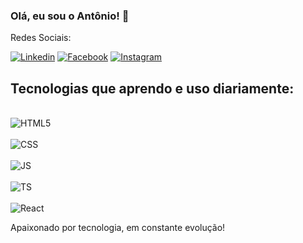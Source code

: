 ### Olá, eu sou o Antônio! 👋


Redes Sociais:

[![Linkedin](https://img.shields.io/badge/LinkedIn-0077B5?style=for-the-badge&logo=linkedin&logoColor=white)](https://www.linkedin.com/in/acarlos2/)
[![Facebook](https://img.shields.io/badge/Facebook-1877F2?style=for-the-badge&logo=facebook&logoColor=white)](https://www.facebook.com/antonio.carlos.501/)
[![Instagram](https://img.shields.io/badge/Instagram-E4405F?style=for-the-badge&logo=instagram&logoColor=white)](https://www.instagram.com/toni_carl0s/)


## Tecnologias que aprendo e uso diariamente:

<div style="display: inline_block"><br/>
<img align="center" alt="HTML5" scr:"https://img.shields.io/badge/HTML5-E34F26?style=for-the-badge&logo=html5&logoColor=white"/>
</div> 
<div style="display: inline_block"><br/>
<img align="center" alt="CSS" scr:"https://img.shields.io/badge/CSS-239120?&style=for-the-badge&logo=css3&logoColor=white"/>
</div>
<div style="display: inline_block"><br/>
<img align="center" alt="JS" scr:"https://img.shields.io/badge/JavaScript-F7DF1E?style=for-the-badge&logo=javascript&logoColor=black"/>
</div>
<div style="display: inline_block"><br/>
<img align="center" alt="TS" scr:"https://img.shields.io/badge/TypeScript-007ACC?style=for-the-badge&logo=typescript&logoColor=white"/>
</div>
<div style="display: inline_block"><br/>
<img align="center" alt="React" scr:"https://img.shields.io/badge/React-20232A?style=for-the-badge&logo=react&logoColor=61DAFB"/>
</div>



 Apaixonado por tecnologia, em constante evolução!
